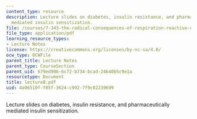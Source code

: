 ```yaml
---
content_type: resource
description: Lecture slides on diabetes, insulin resistance, and pharmaceutically
  mediated insulin sensitization.
file: /courses/7-343-the-radical-consequences-of-respiration-reactive-oxygen-species-in-aging-and-disease-fall-2007/4a06510ff05f3624c9927f9c02239699_lecture8.pdf
file_type: application/pdf
learning_resource_types:
- Lecture Notes
license: https://creativecommons.org/licenses/by-nc-sa/4.0/
ocw_type: OCWFile
parent_title: Lecture Notes
parent_type: CourseSection
parent_uid: 679ed906-6c72-b734-bcad-24640b5c9e1a
resourcetype: Document
title: lecture8.pdf
uid: 4a06510f-f05f-3624-c992-7f9c02239699
---
```

Lecture slides on diabetes, insulin resistance, and pharmaceutically mediated insulin sensitization.